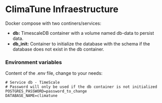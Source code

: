# ClimaTune Infraestructure

Docker compose with two continers/services:
- **db:** TimescaleDB container with a volume named db-data to persist data.
- **db_init:** Container to initialize the database with the schema if the database does not exist in the db container.

### Environment variables
Content of the .env file, change to your needs:
```
# Service db - TimeScale
# Password will only be used if the db container is not initialized
POSTGRES_PASSWORD=password_to_change
DATABASE_NAME=climatune
```